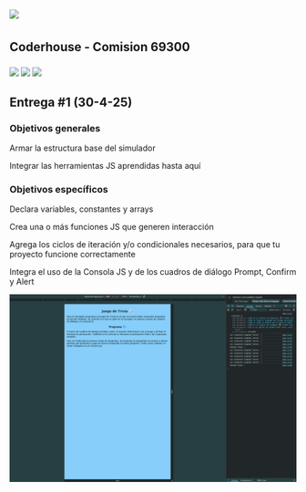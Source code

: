 <h1><img src="https://img.shields.io/badge/CURSO%3A-%20JAVASCRIPT-red?style=plastic&logo=codementor" width="auto" height="28"></h1>
<h2>Coderhouse - Comision 69300</h2>
<h3>
  <img src="https://img.shields.io/badge/HTML5-E34F26?style=for-the-badge&logo=html5&logoColor=white">
  <img src="https://img.shields.io/badge/CSS3-1572B6?style=for-the-badge&logo=css3&logoColor=white">
  <img src="https://img.shields.io/badge/javascript-%23323330.svg?style=for-the-badge&logo=javascript&logoColor=%23F7DF1E">
</h3>
<h2>Entrega #1 (30-4-25)</h2>
<h3>Objetivos generales</h3>
<p>Armar la estructura base del simulador</p>
<p>Integrar las herramientas JS aprendidas hasta aquí</p>
<h3>Objetivos específicos</h3>
<p>Declara variables, constantes y arrays</p>
<p>Crea una o más funciones JS que generen interacción</p>
<p>Agrega los ciclos de iteración y/o condicionales necesarios, para que tu proyecto funcione correctamente</p>
<p>Integra el uso de la Consola JS y de los cuadros de diálogo Prompt, Confirm y Alert</p>
<p><img src="./assets/readme/programa_v1.png"></p>